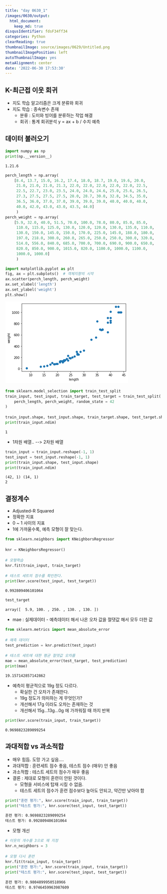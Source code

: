 ```yaml
---
title: "day 0630_1"
/images/0630/output:
  html_document:
    keep_md: true
disqusIdentifier: fdsF34ff34
categories: Python
clearReading: true
thumbnailImage: source/images/0629/Untitled.png
thumbnailImagePosition: left
autoThumbnailImage: yes
metaAlignment: center
date: '2022-06-30 17:53:30'
---
```


## K-최근접 이웃 회귀
- 지도 학습 알고리즘은 크게 분류와 회귀
- 지도 학습 : 종속변수 존재
  + 분류 : 도미와 빙어를 분류하는 작업 해결
  + 회귀 : 통계 회귀분석 y = ax + b / 수치 예측

## 데이터 불러오기


```python
import numpy as np
print(np.__version__)
```

    1.21.6
    


```python
perch_length = np.array(
    [8.4, 13.7, 15.0, 16.2, 17.4, 18.0, 18.7, 19.0, 19.6, 20.0, 
     21.0, 21.0, 21.0, 21.3, 22.0, 22.0, 22.0, 22.0, 22.0, 22.5, 
     22.5, 22.7, 23.0, 23.5, 24.0, 24.0, 24.6, 25.0, 25.6, 26.5, 
     27.3, 27.5, 27.5, 27.5, 28.0, 28.7, 30.0, 32.8, 34.5, 35.0, 
     36.5, 36.0, 37.0, 37.0, 39.0, 39.0, 39.0, 40.0, 40.0, 40.0, 
     40.0, 42.0, 43.0, 43.0, 43.5, 44.0]
     )
perch_weight = np.array(
    [5.9, 32.0, 40.0, 51.5, 70.0, 100.0, 78.0, 80.0, 85.0, 85.0, 
     110.0, 115.0, 125.0, 130.0, 120.0, 120.0, 130.0, 135.0, 110.0, 
     130.0, 150.0, 145.0, 150.0, 170.0, 225.0, 145.0, 188.0, 180.0, 
     197.0, 218.0, 300.0, 260.0, 265.0, 250.0, 250.0, 300.0, 320.0, 
     514.0, 556.0, 840.0, 685.0, 700.0, 700.0, 690.0, 900.0, 650.0, 
     820.0, 850.0, 900.0, 1015.0, 820.0, 1100.0, 1000.0, 1100.0, 
     1000.0, 1000.0]
     )
```


```python
import matplotlib.pyplot as plt
fig, ax = plt.subplots()  # 객체지향의 시작
ax.scatter(perch_length, perch_weight)
ax.set_xlabel('length')
ax.set_ylabel('weight')
plt.show()
```


    
![png](/images/0630/output_4_0.png)
    



```python
from sklearn.model_selection import train_test_split
train_input, test_input, train_target, test_target = train_test_split(
    perch_length, perch_weight, random_state = 42
)

train_input.shape, test_input.shape, train_target.shape, test_target.shape
print(train_input.ndim)
```

    1
    

- 1차원 배열.. --> 2차원 배열


```python
train_input = train_input.reshape(-1, 1)
test_input = test_input.reshape(-1, 1)
print(train_input.shape, test_input.shape)
print(train_input.ndim)
```

    (42, 1) (14, 1)
    2
    

## 결정계수
- Adjusted-R Squared 
- 정확한 지표
- 0 ~ 1 사이의 지표
- 1에 가까울수록, 예측 모형이 잘 맞는다.


```python
from sklearn.neighbors import KNeighborsRegressor

knr = KNeighborsRegressor()

# 모형학습
knr.fit(train_input, train_target)

# 테스트 세트의 점수를 확인한다.
print(knr.score(test_input, test_target))
```

    0.992809406101064
    


```python
test_target
```




    array([  5.9, 100. , 250. , 130. , 130. ])



- mae : 실제데이터 - 예측데이터 해서 나온 오차 값을 절댓값 해서 모두 더한 값


```python
from sklearn.metrics import mean_absolute_error

# 예측 데이터
test_prediction = knr.predict(test_input)

# 테스트 세트에 대한 평균 절댓값 오차를
mae = mean_absolute_error(test_target, test_prediction)
print(mae)
```

    19.157142857142862
    

- 예측이 평균적으로 19g 정도 다르다.
  + 확실한 건 오차가 존재한다.
  + 19g 정도가 의미하는 게 무엇인가?
  + 개선해서 17g 이라도 오차는 존재하는 것
  + 개선해서 15g...13g...0g 에 가까워질 때 까지 반복


```python
print(knr.score(train_input, train_target))
```

    0.9698823289099254
    

## 과대적합 vs 과소적합
- 매우 힘듬. 도망 가고 싶음....
- 과대적합 : 훈련세트 점수 좋음, 테스트 점수 (매우) 안 좋음
- 과소적합 : 테스트 세트의 점수가 매우 좋음
- 결론 : 제대로 모형이 훈련이 안된 것이다.
  + 모형을 서비스에 탑재 시킬 수 없음.
  + 테스트 세트의 점수가 훈련 점수보다 높아도 안되고, 약간만 낮아야 함


```python
print("훈련 평가:", knr.score(train_input, train_target))
print("테스트 평가:", knr.score(test_input, test_target))
```

    훈련 평가: 0.9698823289099254
    테스트 평가: 0.992809406101064
    

- 모형 개선


```python
# 이웃의 개수를 3으로 재 지정
knr.n_neighbors = 3

# 모형 다시 훈련
knr.fit(train_input, train_target)
print("훈련 평가:", knr.score(train_input, train_target))
print("테스트 평가:", knr.score(test_input, test_target))
```

    훈련 평가: 0.9804899950518966
    테스트 평가: 0.9746459963987609
    
